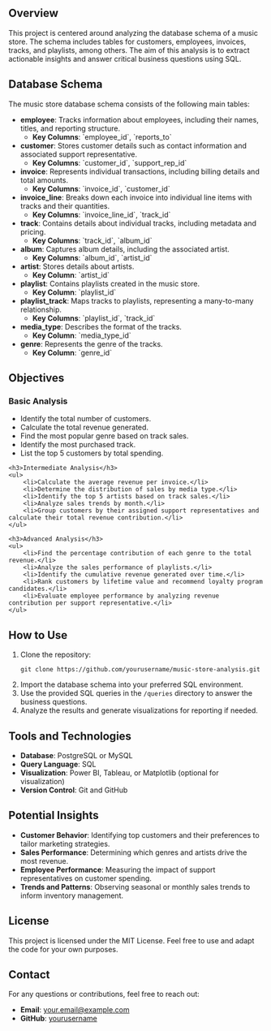 <div class="section">
    <h2>Overview</h2>
    <p>This project is centered around analyzing the database schema of a music store. The schema includes tables for customers, employees, invoices, tracks, and playlists, among others. The aim of this analysis is to extract actionable insights and answer critical business questions using SQL.</p>
</div>

<div class="section">
    <h2>Database Schema</h2>
    <p>The music store database schema consists of the following main tables:</p>
    <ul>
        <li><strong>employee</strong>: Tracks information about employees, including their names, titles, and reporting structure.
            <ul>
                <li><strong>Key Columns</strong>: `employee_id`, `reports_to`</li>
            </ul>
        </li>
        <li><strong>customer</strong>: Stores customer details such as contact information and associated support representative.
            <ul>
                <li><strong>Key Columns</strong>: `customer_id`, `support_rep_id`</li>
            </ul>
        </li>
        <li><strong>invoice</strong>: Represents individual transactions, including billing details and total amounts.
            <ul>
                <li><strong>Key Columns</strong>: `invoice_id`, `customer_id`</li>
            </ul>
        </li>
        <li><strong>invoice_line</strong>: Breaks down each invoice into individual line items with tracks and their quantities.
            <ul>
                <li><strong>Key Columns</strong>: `invoice_line_id`, `track_id`</li>
            </ul>
        </li>
        <li><strong>track</strong>: Contains details about individual tracks, including metadata and pricing.
            <ul>
                <li><strong>Key Columns</strong>: `track_id`, `album_id`</li>
            </ul>
        </li>
        <li><strong>album</strong>: Captures album details, including the associated artist.
            <ul>
                <li><strong>Key Columns</strong>: `album_id`, `artist_id`</li>
            </ul>
        </li>
        <li><strong>artist</strong>: Stores details about artists.
            <ul>
                <li><strong>Key Column</strong>: `artist_id`</li>
            </ul>
        </li>
        <li><strong>playlist</strong>: Contains playlists created in the music store.
            <ul>
                <li><strong>Key Column</strong>: `playlist_id`</li>
            </ul>
        </li>
        <li><strong>playlist_track</strong>: Maps tracks to playlists, representing a many-to-many relationship.
            <ul>
                <li><strong>Key Columns</strong>: `playlist_id`, `track_id`</li>
            </ul>
        </li>
        <li><strong>media_type</strong>: Describes the format of the tracks.
            <ul>
                <li><strong>Key Column</strong>: `media_type_id`</li>
            </ul>
        </li>
        <li><strong>genre</strong>: Represents the genre of the tracks.
            <ul>
                <li><strong>Key Column</strong>: `genre_id`</li>
            </ul>
        </li>
    </ul>
</div>

<div class="section">
    <h2>Objectives</h2>
    <h3>Basic Analysis</h3>
    <ul>
        <li>Identify the total number of customers.</li>
        <li>Calculate the total revenue generated.</li>
        <li>Find the most popular genre based on track sales.</li>
        <li>Identify the most purchased track.</li>
        <li>List the top 5 customers by total spending.</li>
    </ul>
    
    <h3>Intermediate Analysis</h3>
    <ul>
        <li>Calculate the average revenue per invoice.</li>
        <li>Determine the distribution of sales by media type.</li>
        <li>Identify the top 5 artists based on track sales.</li>
        <li>Analyze sales trends by month.</li>
        <li>Group customers by their assigned support representatives and calculate their total revenue contribution.</li>
    </ul>

    <h3>Advanced Analysis</h3>
    <ul>
        <li>Find the percentage contribution of each genre to the total revenue.</li>
        <li>Analyze the sales performance of playlists.</li>
        <li>Identify the cumulative revenue generated over time.</li>
        <li>Rank customers by lifetime value and recommend loyalty program candidates.</li>
        <li>Evaluate employee performance by analyzing revenue contribution per support representative.</li>
    </ul>
</div>

<div class="section">
    <h2>How to Use</h2>
    <ol>
        <li>Clone the repository:
            <pre><code>git clone https://github.com/yourusername/music-store-analysis.git</code></pre>
        </li>
        <li>Import the database schema into your preferred SQL environment.</li>
        <li>Use the provided SQL queries in the <code>/queries</code> directory to answer the business questions.</li>
        <li>Analyze the results and generate visualizations for reporting if needed.</li>
    </ol>
</div>

<div class="section">
    <h2>Tools and Technologies</h2>
    <ul>
        <li><strong>Database</strong>: PostgreSQL or MySQL</li>
        <li><strong>Query Language</strong>: SQL</li>
        <li><strong>Visualization</strong>: Power BI, Tableau, or Matplotlib (optional for visualization)</li>
        <li><strong>Version Control</strong>: Git and GitHub</li>
    </ul>
</div>

<div class="section">
    <h2>Potential Insights</h2>
    <ul>
        <li><strong>Customer Behavior</strong>: Identifying top customers and their preferences to tailor marketing strategies.</li>
        <li><strong>Sales Performance</strong>: Determining which genres and artists drive the most revenue.</li>
        <li><strong>Employee Performance</strong>: Measuring the impact of support representatives on customer spending.</li>
        <li><strong>Trends and Patterns</strong>: Observing seasonal or monthly sales trends to inform inventory management.</li>
    </ul>
</div>

<div class="section">
    <h2>License</h2>
    <p>This project is licensed under the MIT License. Feel free to use and adapt the code for your own purposes.</p>
</div>

<div class="section">
    <h2>Contact</h2>
    <p>For any questions or contributions, feel free to reach out:</p>
    <ul>
        <li><strong>Email</strong>: <a href="mailto:your.email@example.com">your.email@example.com</a></li>
        <li><strong>GitHub</strong>: <a href="https://github.com/yourusername">yourusername</a></li>
    </ul>
</div>
